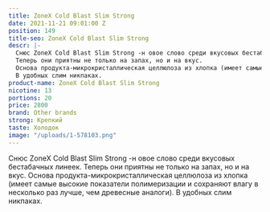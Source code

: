 ```yaml
---
title: ZoneX Cold Blast Slim Strong
date: 2021-11-21 09:01:00 Z
position: 149
title-seo: ZoneX Cold Blast Slim Strong
descr: |-
  Снюс ZoneX Cold Blast Slim Strong -н овое слово среди вкусовых бестабачных линеек.
  Теперь они приятны не только на запах, но и на вкус.
  Основа продукта-микрокристаллическая целлюлоза из хлопка (имеет самые высокие показатели полимеризации и сохраняют влагу в несколько раз лучше, чем древесные аналоги).
  В удобных слим никпаках.
product-name: ZoneX Cold Blast Slim Strong
nicotine: 13
portions: 20
price: 2800
brand: Other brands
strong: Крепкий
taste: Холодок
image: "/uploads/1-578103.png"
---
```


Снюс ZoneX Cold Blast Slim Strong -н овое слово среди вкусовых бестабачных линеек.
Теперь они приятны не только на запах, но и на вкус.
Основа продукта-микрокристаллическая целлюлоза из хлопка (имеет самые высокие показатели полимеризации и сохраняют влагу в несколько раз лучше, чем древесные аналоги).
В удобных слим никпаках.